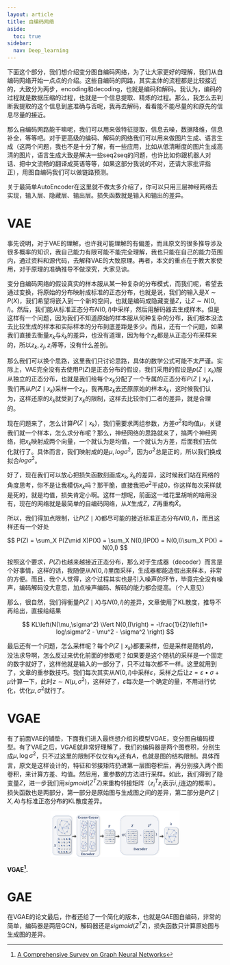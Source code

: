 ```yaml
---
layout: article
title: 自编码网络
aside:
  toc: true
sidebar:
  nav: Deep_learning
---
```


下面这个部分，我们想介绍变分图自编码网络，为了让大家更好的理解，我们从自编码网络开始一点点的介绍。这些自编码的网路，其实主体的流程都是比较接近的，大致分为两步，encoding和decoding，也就是编码和解码。我认为，编码的过程就是数据压缩的过程，也就是一个信息提取、精炼的过程。那么，我怎么去判断我提取的这个信息到底准确与否呢，我再去解码，看看能不能尽量的和原先的信息尽量的接近。

那么自编码网路能干嘛呢，我们可以用来做特征提取，信息去噪，数据降维，信息补全，等等吧。对于更高级的编码、解码的网络我们可以用来做图片生成、语言生成（这两个问题，我也不是十分了解，有一些应用，比如从低清晰度的图片生成高清的图片，语言生成大致是解决一些seq2seq的问题，也许比如你跟机器人对话、把中文流畅的翻译成英语等等，如果这部分我说的不对，还请大家批评指正），用图自编码我们可以做链路预测。

关于最简单AutoEncoder在这里就不做太多介绍了，你可以只用三层神经网络去实现，输入层、隐藏层、输出层。损失函数就是输入和输出的差异。

# VAE

事先说明，对于VAE的理解，也许我可能理解的有偏差，而且原文的很多推导涉及很多概率的知识，我自己能力有限可能不能完全理解，我也只能在自己的能力范围内，通过资料和源代码，去解释VAE的大致原理。再者，本文的重点在于教大家使用，对于原理的准确推导不做深究，大家见谅。

变分自编码网络的假设真实的样本服从某一种复杂的分布模式，而我们呢，希望去通过变换，将原始的分布映射成标准的正态分布，也就是说，我们的输入是${ X\sim P(X) }$，我们希望将嵌入到一个新的空间，也就是编码成隐藏变量${ Z }$，让${ Z \sim N(0,I)}$。然后，我们能从标准正态分布${ N(0,I) }$中采样，然后用解码器去生成样本。但是这样有一个问题，因为我们不知道原始的样本服从何种复杂的分布，我们根本没法去比较生成的样本和实际样本的分布到底差距是多少。而且，还有一个问题，如果我们直接去衡量${ x_k }$与${ \hat{x}_k }$的差异，也没有道理，因为每个${ z_k }$都是从正态分布采样来的，所以${ z_k,z_j,z_i }$等等，没有什么差别。

那么我们可以换个思路，这里我们只讨论思路，具体的数学公式可能不太严谨。实际上，VAE完全没有去使用${ P(Z) }$是正态分布的假设，我们采用的假设是${ p(Z\mid  x_k) }$服从独立的正态分布，也就是我们给每个${ x_k }$分配了一个专属的正态分布${ P(Z\mid x_k) }$，我们再从${ P(Z\mid x_k) }$采样一个${ z_k }$，我再用${ z_k }$去还原原始的样本${ \hat{x}_k }$，这时候我们认为，这样还原的${ \hat{x}_k }$就受到了${ x_k }$的限制，这样去比较你们二者的差异，就是合理的。

现在问题来了，怎么计算${ P(Z\mid x_k) }$，我们需要求两组参数，方差${ \sigma^2 }$和均值${ \mu }$，关键我们就一个样本，怎么求分布呢？那么，神经网络的思路就来了，搞两个神经网络，把${ x_k }$映射成两个向量，一个就认为是均值，一个就认为方差，后面我们去优化就行了。具体而言，我们映射成的是${ \mu,log \sigma^2 }$，因为${ \sigma^2 }$总是正的，所以我们换成拟合${ log \sigma^2 }$。

好了，现在我们可以放心把损失函数刻画成${ x_k,\hat{x}_k }$的差异，这时候我们站在网络的角度思考，你不是让我模仿${ x_k }$吗？那干脆，直接我把${ \sigma^2 }$干成0，你这样每次采样就是死的，就是均值，损失肯定小啊。这样一想呢，前面这一堆花里胡哨的啥用没有，现在的网络就是最简单的自编码网络，从${ X }$生成${ Z }$，${ Z }$再重构${ \hat{X} }$。

所以，我们得加点限制，让${ P(Z\mid X) }$都尽可能的接近标准正态分布${ N(0,I) }$，而且这样还有一个好处

<center>$$
P(Z) = \sum_X P(Z\mid X)P(X) = \sum_X N(0,I)P(X) = N(0,I)\sum_X P(X) = N(0,I) 
$$</center>

按照这个要求，${ P(Z) }$也越来越接近正态分布，那么对于生成器（decoder）而言是个好事情，这样的话，我随便从${ N(0,I) }$里面采样，生成器都能造假出来样本，非常的方便。而且，我个人觉得，这个过程其实也是引入噪声的环节，毕竟完全没有噪声，编码解码没大意思，加点噪声编码、解码的能力都会提高。（个人意见）

那么，很自然，我们得衡量${ P(Z\mid X) }$与${ N(0,I) }$的差异，文章使用了KL散度，推导不再给出，直接给结果

<center>$$
KL\left(N(\mu,\sigma^2) \Vert N(0,I)\right) = -\frac{1}{2}\left(1+ log\sigma^2 - \mu^2 - \sigma^2 \right)
$$</center>

最后还有一个问题，怎么采样呢？每个${ P(Z\mid x_k) }$都要采样，但是采样是随机的，没法求导啊，怎么反过来优化前面的参数呢？如果要是这个随机的采样是一个固定的数字就好了，这样他就是输入的一部分了，只不过每次都不一样。这里就用到了，文章的重参数技巧。我们每次其实从${ N(0,I) }$中采样${ \varepsilon }$，采样之后让${ z = \varepsilon \bullet \sigma +\mu }$计算一下，此时${ z \sim N(\mu,\sigma^2) }$，这样好了，${ \varepsilon }$每次是一个确定的量，不用进行优化，优化${ \mu,\sigma^2 }$就行了。

# VGAE

有了前面VAE的铺垫，下面我们进入最终想介绍的模型VGAE，变分图自编码模型。有了VAE之后，VGAE就非常好理解了，我们的编码器是两个图卷积，分别生成${ \mu,\log \sigma^2 }$，只不过这里的限制不仅仅有${ x_k }$还有${ A }$，也就是图的结构限制。具体而言，原文是这样设计的，特征和邻接矩阵扔进第一层图卷积后，再分别接入两个图卷积，来计算方差、均值。然后用，重参数的方法进行采样。如此，我们得到了隐变量${ Z }$，进一步我们用${ sigmoid(Z^TZ) }$来重构邻接矩阵（${ z^T_iz_j }$表示${ i,j }$连边的概率）。损失函数也是两部分，第一部分是原始图与生成图之间的差异，第二部分是${ P(Z\mid X,A) }$与标准正态分布的KL散度差异。

<p align="center">
    <img src="/post_image/Deep_learning/VGAE.PNG" width="60%">
</p>

__VGAE[^1].__

# GAE

在VGAE的论文最后，作者还给了一个简化的版本，也就是GAE图自编码，非常的简单，编码器是两层GCN，解码器还是${ sigmoid(Z^TZ) }$，损失函数只计算原始图与生成图的差异。

[^1]:[A Comprehensive Survey on Graph Neural Networks](https://ieeexplore.ieee.org/abstract/document/9046288)